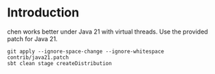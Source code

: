 # Introduction

chen works better under Java 21 with virtual threads. Use the provided patch for Java 21.

```shell
git apply --ignore-space-change --ignore-whitespace contrib/java21.patch
sbt clean stage createDistribution
```
